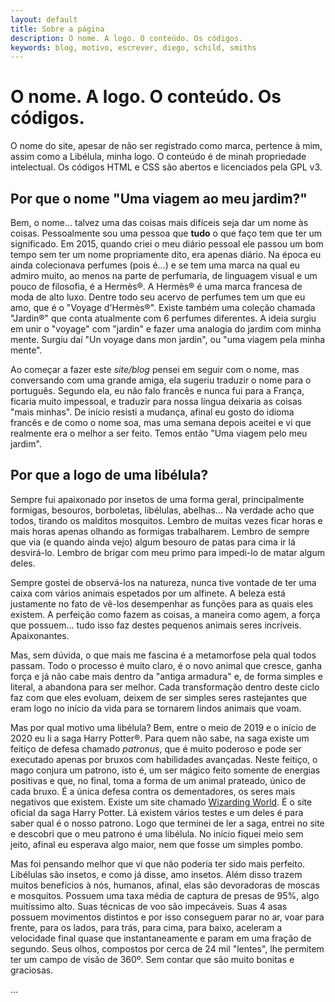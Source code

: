 ```yaml
---
layout: default
title: Sobre a página
description: O nome. A logo. O conteúdo. Os códigos.
keywords: blog, motivo, escrever, diego, schild, smiths
---
```


# O nome. A logo. O conteúdo. Os códigos.

O nome do site, apesar de não ser registrado como marca, pertence à mim, assim como a Libélula, minha logo. O conteúdo é de minah propriedade intelectual. Os códigos HTML e CSS são abertos e licenciados pela GPL v3.

## Por que o nome "Uma viagem ao meu jardim?"

Bem, o nome... talvez uma das coisas mais difíceis seja dar um nome às coisas. Pessoalmente sou uma pessoa que **tudo** o que faço tem que ter um significado. Em 2015, quando criei o meu diário pessoal ele passou um bom tempo sem ter um nome propriamente dito, era apenas diário. Na época eu ainda colecionava perfumes (pois é...) e se tem uma marca na qual eu admiro muito, ao menos na parte de perfumaria, de linguagem visual e um pouco de filosofia, é a Hermès®. A Hermès® é uma marca francesa de moda de alto luxo. Dentre todo seu acervo de perfumes tem um que eu amo, que é o "Voyage d'Hermès®". Existe também uma coleção chamada "Jardin®" que conta atualmente com 6 perfumes diferentes. A ideia surgiu em unir o "voyage" com "jardin" e fazer uma analogia do jardim com minha mente. Surgiu daí "Un voyage dans mon jardin", ou "uma viagem pela minha mente".

Ao começar a fazer este _site/blog_ pensei em seguir com o nome, mas conversando com uma grande amiga, ela sugeriu traduzir o nome para o português. Segundo ela, eu não falo francês e nunca fui para a França, ficaria muito impessoal, e traduzir para nossa língua deixaria as coisas "mais minhas". De início resisti a mudança, afinal eu gosto do idioma francês e de como o nome soa, mas uma semana depois aceitei e vi que realmente era o melhor a ser feito. Temos então "Uma viagem pelo meu jardim".

## Por que a logo de uma libélula?

Sempre fui apaixonado por insetos de uma forma geral, principalmente formigas, besouros, borboletas, libélulas, abelhas... Na verdade acho que todos, tirando os malditos mosquitos. Lembro de muitas vezes ficar horas e mais horas apenas olhando as formigas trabalharem. Lembro de sempre que via (e quando ainda vejo) algum besouro de patas para cima ir lá desvirá-lo. Lembro de brigar com meu primo para impedi-lo de matar algum deles.

Sempre gostei de observá-los na natureza, nunca tive vontade de ter uma caixa com vários animais espetados por um alfinete. A beleza está justamente no fato de vê-los desempenhar as funções para as quais eles existem. A perfeição como fazem as coisas, a maneira como agem, a força que possuem... tudo isso faz destes pequenos animais seres incríveis. Apaixonantes.

Mas, sem dúvida, o que mais me fascina é a metamorfose pela qual todos passam. Todo o processo é muito claro, é o novo animal que cresce, ganha força e já não cabe mais dentro da "antiga armadura" e, de forma simples e literal, a abandona para ser melhor. Cada transformação dentro deste ciclo faz com que eles evoluam, deixem de ser simples seres rastejantes que eram logo no início da vida para se tornarem lindos animais que voam.

Mas por qual motivo uma libélula? Bem, entre o meio de 2019 e o início de 2020 eu li a saga Harry Potter®. Para quem não sabe, na saga existe um feitiço de defesa chamado *patronus*, que é muito poderoso e pode ser executado apenas por bruxos com habilidades avançadas. Neste feitiço, o mago conjura um patrono, isto é, um ser mágico feito somente de energias positivas e que, no final, toma a forma de um animal prateado, único de cada bruxo. É a única defesa contra os dementadores, os seres mais negativos que existem. Existe um site chamado [Wizarding World](https://www.wizardingworld.com/). É o site oficial da saga Harry Potter. Lá existem vários testes e um deles é para saber qual é o nosso patrono. Logo que terminei de ler a saga, entrei no site e descobri que o meu patrono é uma libélula. No início fiquei meio sem jeito, afinal eu esperava algo maior, nem que fosse um simples pombo.

Mas foi pensando melhor que vi que não poderia ter sido mais perfeito. Libélulas são insetos, e como já disse, amo insetos. Além disso trazem muitos benefícios à nós, humanos, afinal, elas são devoradoras de moscas e mosquitos. Possuem uma taxa média de captura de presas de 95%, algo muitíssimo alto. Suas técnicas de voo são impecáveis. Suas 4 asas possuem movimentos distintos e por isso conseguem parar no ar, voar para frente, para os lados, para trás, para cima, para baixo, aceleram a velocidade final quase que instantaneamente e param em uma fração de segundo. Seus olhos, compostos por cerca de 24 mil "lentes", lhe permitem ter um campo de visão de 360º. Sem contar que são muito bonitas e graciosas.

...
